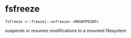# fsfreeze

```
fsfreeze <--freeze|--unfreeze> <MOUNTPOINT>
```

suspends or resumes modifications to a mounted filesystem
